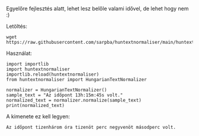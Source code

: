 Egyelőre fejlesztés alatt, lehet lesz belőle valami idővel, de lehet hogy nem :)

Letöltés:
```
wget https://raw.githubusercontent.com/sarpba/huntextnormaliser/main/huntextnormaliser.py
```

Használat:
```
import importlib
import huntextnormaliser
importlib.reload(huntextnormaliser)
from huntextnormaliser import HungarianTextNormalizer

normalizer = HungarianTextNormalizer()
sample_text = "Az időpont 13h:15m:45s volt."
normalized_text = normalizer.normalize(sample_text)
print(normalized_text)
```

A kimenete ez kell legyen:
```
Az időpont tizenhárom óra tizenöt perc negyvenöt másodperc volt.
```
